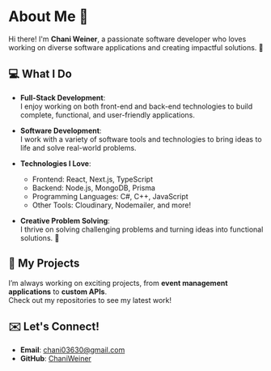 # About Me 🙂

Hi there! I'm **Chani Weiner**, a passionate software developer who loves working on diverse software applications and creating impactful solutions. 🚀

## 💻 What I Do

- **Full-Stack Development**:  
  I enjoy working on both front-end and back-end technologies to build complete, functional, and user-friendly applications.  

- **Software Development**:  
  I work with a variety of software tools and technologies to bring ideas to life and solve real-world problems.  

- **Technologies I Love**:  
  - Frontend: React, Next.js, TypeScript  
  - Backend: Node.js, MongoDB, Prisma  
  - Programming Languages: C#, C++, JavaScript  
  - Other Tools: Cloudinary, Nodemailer, and more!  

- **Creative Problem Solving**:  
  I thrive on solving challenging problems and turning ideas into functional solutions. 🌟

## 🌟 My Projects

I’m always working on exciting projects, from **event management applications** to **custom APIs**.  
Check out my repositories to see my latest work!  

## ✉️ Let's Connect!

- **Email**: [chani03630@gmail.com](mailto:chani03630@gmail.com)  
- **GitHub**: [ChaniWeiner](https://github.com/ChaniWeiner)


